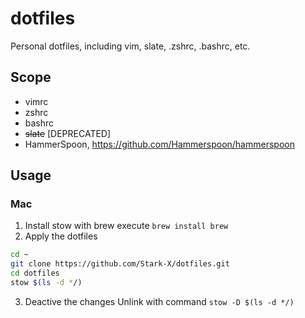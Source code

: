 # dotfiles
Personal dotfiles, including vim, slate, .zshrc, .bashrc, etc.

## Scope
- vimrc
- zshrc
- bashrc
- ~~slate~~ [DEPRECATED]
- HammerSpoon, https://github.com/Hammerspoon/hammerspoon

## Usage

### Mac
1. Install stow with brew 
execute `brew install brew`
2. Apply the dotfiles
```bash
cd ~
git clone https://github.com/Stark-X/dotfiles.git
cd dotfiles
stow $(ls -d */)
```
3. Deactive the changes
Unlink with command `stow -D $(ls -d */)`
